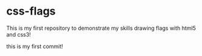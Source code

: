 # css-flags
This is my first repository to demonstrate my skills drawing flags with html5 and css3!


this is my first commit!